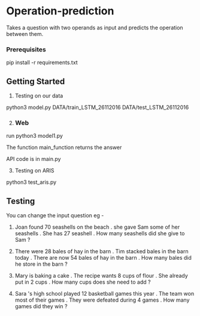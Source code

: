 # Operation-prediction

Takes a question with two operands as input and predicts the operation between them.


### Prerequisites

pip install -r requirements.txt

## Getting Started

1) Testing on our data 

python3 model.py DATA/train_LSTM_26112016 DATA/test_LSTM_26112016

2) ### Web
run
python3 model1.py

The function main_function returns the answer

API code is in main.py

3) Testing on ARIS

python3 test_aris.py


## Testing

You can change the input question 
eg - 
1) Joan found 70 seashells on the beach . she gave Sam some of her seashells . She has 27 seashell . How many seashells did she give to Sam ? 

2) There were 28 bales of hay in the barn . Tim stacked bales in the barn today . There are now 54 bales of hay in the barn . How many bales did he store in the barn ? 
3) Mary is baking a cake . The recipe wants 8 cups of flour . She already put in 2 cups . How many cups does she need to add ? 
4) Sara 's high school played 12 basketball games this year . The team won most of their games . They were defeated during 4 games . How many games did they win ? 

